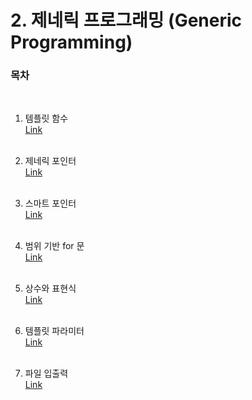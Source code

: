 # 2. 제네릭 프로그래밍 (Generic Programming)

### 목차
   
 <br/>
   
  1) 템플릿 함수<br/>
  [Link](https://github.com/adrian0220/Study_cpp/blob/main/2.%20%EC%A0%9C%EB%84%A4%EB%A6%AD%20%ED%94%84%EB%A1%9C%EA%B7%B8%EB%9E%98%EB%B0%8D/%231.%20%ED%85%9C%ED%94%8C%EB%A6%BF%20%ED%95%A8%EC%88%98.md)
  <br/><br/>
  
  2) 제네릭 포인터<br/>
  [Link](https://github.com/adrian0220/Study_cpp/blob/main/2.%20%EC%A0%9C%EB%84%A4%EB%A6%AD%20%ED%94%84%EB%A1%9C%EA%B7%B8%EB%9E%98%EB%B0%8D/%232.%20%EC%A0%9C%EB%84%88%EB%A6%AD%20%ED%8F%AC%EC%9D%B8%ED%84%B0.md)
  <br/><br/>

  3) 스마트 포인터<br/>
  [Link](https://github.com/adrian0220/Study_cpp/blob/main/2.%20%EC%A0%9C%EB%84%A4%EB%A6%AD%20%ED%94%84%EB%A1%9C%EA%B7%B8%EB%9E%98%EB%B0%8D/%233.%20%EC%8A%A4%EB%A7%88%ED%8A%B8%20%ED%8F%AC%EC%9D%B8%ED%84%B0.md)
  <br/><br/>

  4) 범위 기반 for 문<br/>
  [Link](https://github.com/adrian0220/Study_cpp/blob/main/2.%20%EC%A0%9C%EB%84%A4%EB%A6%AD%20%ED%94%84%EB%A1%9C%EA%B7%B8%EB%9E%98%EB%B0%8D/%234.%EB%B2%94%EC%9C%84%20%EA%B8%B0%EB%B0%98%20for%EB%AC%B8.md)
  <br/><br/>
  
  5) 상수와 표현식 <br/>
  [Link](https://github.com/adrian0220/Study_cpp/blob/main/2.%20%EC%A0%9C%EB%84%A4%EB%A6%AD%20%ED%94%84%EB%A1%9C%EA%B7%B8%EB%9E%98%EB%B0%8D/%235.%20%EC%83%81%EC%88%98%EC%99%80%20%ED%91%9C%ED%98%84%EC%8B%9D.md)
  <br/><br/>
  
  
  6) 템플릿 파라미터<br/>
  [Link](https://github.com/adrian0220/Study_cpp/blob/main/2.%20%EC%A0%9C%EB%84%A4%EB%A6%AD%20%ED%94%84%EB%A1%9C%EA%B7%B8%EB%9E%98%EB%B0%8D/%236.%20%ED%85%9C%ED%94%8C%EB%A6%BF%20%ED%8C%8C%EB%9D%BC%EB%AF%B8%ED%84%B0.md)
  <br/><br/>
  
  
  7) 파일 입출력<br/>
  [Link](https://github.com/adrian0220/Study_cpp/blob/main/2.%20%EC%A0%9C%EB%84%A4%EB%A6%AD%20%ED%94%84%EB%A1%9C%EA%B7%B8%EB%9E%98%EB%B0%8D/%237.%20%ED%8C%8C%EC%9D%BC%20%EC%9E%85%EC%B6%9C%EB%A0%A5.md)
  <br/><br/>
